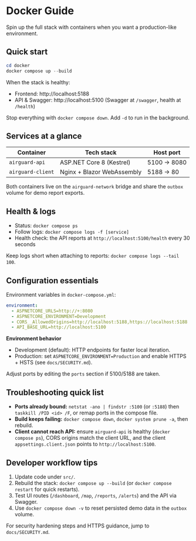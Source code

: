 # Docker Guide

Spin up the full stack with containers when you want a production-like environment.

## Quick start

```powershell
cd docker
docker compose up --build
```

When the stack is healthy:
- Frontend: http://localhost:5188
- API & Swagger: http://localhost:5100 (Swagger at `/swagger`, health at `/health`)

Stop everything with `docker compose down`. Add `-d` to run in the background.

## Services at a glance

| Container        | Tech stack                 | Host port |
|------------------|----------------------------|-----------|
| `airguard-api`   | ASP.NET Core 8 (Kestrel)   | 5100 → 8080 |
| `airguard-client`| Nginx + Blazor WebAssembly | 5188 → 80   |

Both containers live on the `airguard-network` bridge and share the `outbox` volume for demo report exports.

## Health & logs

- Status: `docker compose ps`
- Follow logs: `docker compose logs -f [service]`
- Health check: the API reports at `http://localhost:5100/health` every 30 seconds

Keep logs short when attaching to reports: `docker compose logs --tail 100`.

## Configuration essentials

Environment variables in `docker-compose.yml`:

```yaml
environment:
  - ASPNETCORE_URLS=http://+:8080
  - ASPNETCORE_ENVIRONMENT=Development
  - CORS__AllowedOrigins=http://localhost:5188,https://localhost:5188
  - API_BASE_URL=http://localhost:5100
```

**Environment behavior**

- Development (default): HTTP endpoints for faster local iteration.
- Production: set `ASPNETCORE_ENVIRONMENT=Production` and enable HTTPS + HSTS (see `docs/SECURITY.md`).

Adjust ports by editing the `ports` section if 5100/5188 are taken.

## Troubleshooting quick list

- **Ports already bound:** `netstat -ano | findstr :5100` (or `:5188`) then `taskkill /PID <id> /F`, or remap ports in the compose file.
- **Build keeps failing:** `docker compose down`, `docker system prune -a`, then rebuild.
- **Client cannot reach API:** ensure `airguard-api` is healthy (`docker compose ps`), CORS origins match the client URL, and the client `appsettings.client.json` points to `http://localhost:5100`.

## Developer workflow tips

1. Update code under `src/`.
2. Rebuild the stack: `docker compose up --build` (or `docker compose restart` for quick restarts).
3. Test UI routes (`/dashboard`, `/map`, `/reports`, `/alerts`) and the API via Swagger.
4. Use `docker compose down -v` to reset persisted demo data in the `outbox` volume.

For security hardening steps and HTTPS guidance, jump to `docs/SECURITY.md`.
